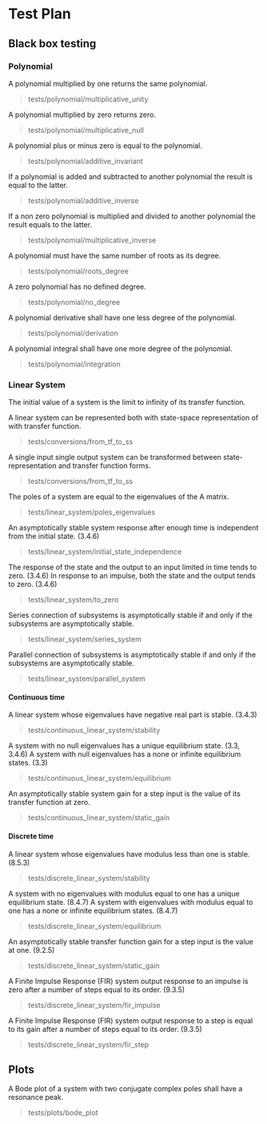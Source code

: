 # Test Plan

## Black box testing

### Polynomial
A polynomial multiplied by one returns the same polynomial.
> tests/polynomial/multiplicative_unity

A polynomial multiplied by zero returns zero.
> tests/polynomial/multiplicative_null

A polynomial plus or minus zero is equal to the polynomial.
> tests/polynomial/additive_invariant

If a polynomial is added and subtracted to another polynomial the result is equal to the latter.
> tests/polynomial/additive_inverse

If a non zero polynomial is multiplied and divided to another polynomial the result equals to the latter.
> tests/polynomial/multiplicative_inverse

A polynomial must have the same number of roots as its degree.
> tests/polynomial/roots_degree

A zero polynomial has no defined degree.
> tests/polynomial/no_degree

A polynomial derivative shall have one less degree of the polynomial.
> tests/polynomial/derivation

A polynomial integral shall have one more degree of the polynomial.
> tests/polynomial/integration

### Linear System

The initial value of a system is the limit to infinity of its transfer function.

A linear system can be represented both with state-space representation of with transfer function.
> tests/conversions/from_tf_to_ss

A single input single output system can be transformed between state-representation and transfer function forms.
> tests/conversions/from_tf_to_ss

The poles of a system are equal to the eigenvalues of the A matrix.
> tests/linear_system/poles_eigenvalues

An asymptotically stable system response after enough time is independent from the initial state. (3.4.6)
> tests/linear_system/initial_state_independence

The response of the state and the output to an input limited in time tends to zero. (3.4.6)
In response to an impulse, both the state and the output tends to zero. (3.4.6)
> tests/linear_system/to_zero

Series connection of subsystems is asymptotically stable if and only if the subsystems are asymptotically stable.
> tests/linear_system/series_system

Parallel connection of subsystems is asymptotically stable if and only if the subsystems are asymptotically stable.
> tests/linear_system/parallel_system

#### Continuous time

A linear system whose eigenvalues have negative real part is stable. (3.4.3)
> tests/continuous_linear_system/stability

A system with no null eigenvalues has a unique equilibrium state. (3.3, 3.4.6)
A system with null eigenvalues has a none or infinite equilibrium states. (3.3)
> tests/continuous_linear_system/equilibrium

An asymptotically stable system gain for a step input is the value of its transfer function at zero.
> tests/continuous_linear_system/static_gain

#### Discrete time

A linear system whose eigenvalues have modulus less than one is stable. (8.5.3)
> tests/discrete_linear_system/stability

A system with no eigenvalues with modulus equal to one has a unique equilibrium state. (8.4.7)
A system with eigenvalues with modulus equal to one has a none or infinite equilibrium states. (8.4.7)
> tests/discrete_linear_system/equilibrium

An asymptotically stable transfer function gain for a step input is the value at one. (9.2.5)
> tests/discrete_linear_system/static_gain

A Finite Impulse Response (FIR) system output response to an impulse is zero after a number of steps equal to its order. (9.3.5)
> tests/discrete_linear_system/fir_impulse

A Finite Impulse Response (FIR) system output response to a step is equal to its gain after a number of steps equal to its order. (9.3.5)
> tests/discrete_linear_system/fir_step

## Plots

A Bode plot of a system with two conjugate complex poles shall have a resonance peak.
> tests/plots/bode_plot
